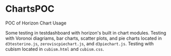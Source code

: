 # ChartsPOC
POC of Horizon Chart Usage

Some testing in testdashboard with horizon's built in chart modules. Testing with Voronoi diagriams, bar charts, scatter plots, and pie charts located in `d3testerino.js`, `zeroviscpiechart.js`, and `d3piechart.js`. Testing with cubism located in `cubism.html` and `cubism.css`. 
